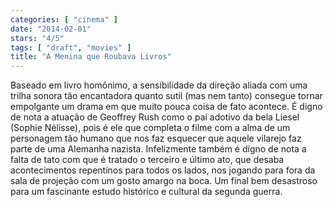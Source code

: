```yaml
---
categories: [ "cinema" ]
date: "2014-02-01"
stars: "4/5"
tags: [ "draft", "movies" ]
title: "A Menina que Roubava Livros"
---
```

Baseado em livro homônimo, a sensibilidade da direção aliada com uma
trilha sonora tão encantadora quanto sutil (mas nem tanto) consegue
tornar empolgante um drama em que muito pouca coisa de fato acontece. É
digno de nota a atuação de Geoffrey Rush como o pai adotivo da bela
Liesel (Sophie Nélisse), pois é ele que completa o filme com a alma de
um personagem tão humano que nos faz esquecer que aquele vilarejo faz
parte de uma Alemanha nazista. Infelizmente também é digno de nota a
falta de tato com que é tratado o terceiro e último ato, que desaba
acontecimentos repentinos para todos os lados, nos jogando para fora da
sala de projeção com um gosto amargo na boca. Um final bem desastroso
para um fascinante estudo histórico e cultural da segunda guerra.
